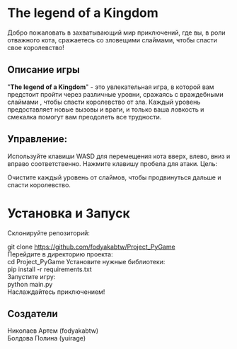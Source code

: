 # The legend of a Kingdom

Добро пожаловать в захватывающий мир приключений, где вы, в роли отважного кота, сражаетесь со зловещими слаймами, чтобы спасти свое королевство!

## Описание игры

"**The legend of a Kingdom**" - это увлекательная игра, в которой вам предстоит пройти через различные уровни, сражаясь с враждебными слаймами , чтобы спасти королевство от зла. Каждый уровень предоставляет новые вызовы и враги, и только ваша ловкость и смекалка помогут вам преодолеть все трудности.

## Управление:

Используйте клавиши WASD для перемещения кота вверх, влево, вниз и вправо соответственно.
Нажмите клавишу пробела для атаки.
Цель:

Очистите каждый уровень от слаймов, чтобы продвинуться дальше и спасти королевство.

# **Установка и Запуск**

Склонируйте репозиторий:

git clone https://github.com/fodyakabtw/Project_PyGame \
Перейдите в директорию проекта:\
cd Project_PyGame
Установите нужные библиотеки:\
pip install -r requirements.txt\
Запустите игру:\
python main.py\
Наслаждайтесь приключением!

## Создатели

Николаев Артем (fodyakabtw)\
Болдова Полина (yuirage)